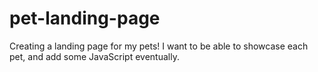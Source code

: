 # pet-landing-page

Creating a landing page for my pets! I want to be able to showcase each pet, and add some JavaScript eventually.
